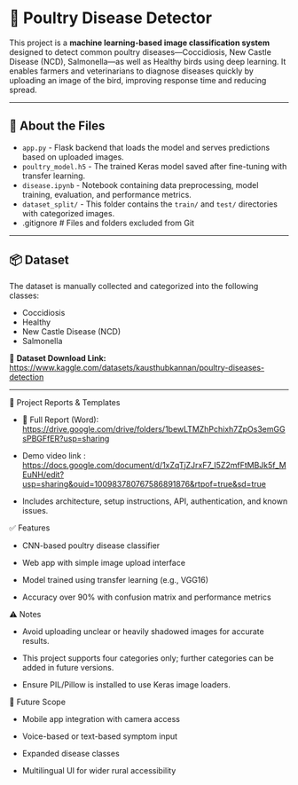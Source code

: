 # 🐔 Poultry Disease Detector

This project is a **machine learning-based image classification system** designed to detect common poultry diseases—Coccidiosis, New Castle Disease (NCD), Salmonella—as well as Healthy birds using deep learning. 
It enables farmers and veterinarians to diagnose diseases quickly by uploading an image of the bird, improving response time and reducing spread.

---


## 🧠 About the Files

- `app.py` - Flask backend that loads the model and serves predictions based on uploaded images.
- `poultry_model.h5` - The trained Keras model saved after fine-tuning with transfer learning.
- `disease.ipynb` - Notebook containing data preprocessing, model training, evaluation, and performance metrics.
- `dataset_split/` - This folder contains the `train/` and `test/` directories with categorized images.
- .gitignore # Files and folders excluded from Git

---

## 📦 Dataset

The dataset is manually collected and categorized into the following classes:
- Coccidiosis
- Healthy
- New Castle Disease (NCD)
- Salmonella

📂 **Dataset Download Link:**  
    https://www.kaggle.com/datasets/kausthubkannan/poultry-diseases-detection

---

📄 Project Reports & Templates
- 📎 Full Report (Word): https://drive.google.com/drive/folders/1bewLTMZhPchixh7ZpOs3emGGsPBGFfER?usp=sharing

- Demo video link : https://docs.google.com/document/d/1xZqTjZJrxF7_I5Z2mfFtMBJk5f_MEuNH/edit?usp=sharing&ouid=100983780767586891876&rtpof=true&sd=true

- Includes architecture, setup instructions, API, authentication, and known issues.

✅ Features
- CNN-based poultry disease classifier

- Web app with simple image upload interface

- Model trained using transfer learning (e.g., VGG16)

- Accuracy over 90% with confusion matrix and performance metrics

⚠️ Notes
- Avoid uploading unclear or heavily shadowed images for accurate results.

- This project supports four categories only; further categories can be added in future versions.

- Ensure PIL/Pillow is installed to use Keras image loaders.

🧪 Future Scope
- Mobile app integration with camera access

- Voice-based or text-based symptom input

- Expanded disease classes

- Multilingual UI for wider rural accessibility
